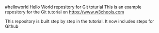 #helloworld
Hello World repository for Git toturial
This is an example repository for the Git tutorial on
https://www.w3chools.com

This repository is built step by step in the tutorial.
It now includes steps for Github
